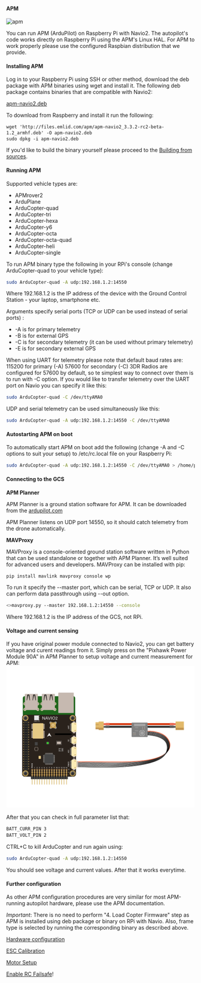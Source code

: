 #### APM

![apm](http://www.emlid.com/wp-content/uploads/2014/10/APM.png)

You can run APM (ArduPilot) on Raspberry Pi with Navio2. The autopilot's code works directly on Raspberry Pi using the APM's Linux HAL. For APM to work properly please use the configured Raspbian distribution that we provide.  

#### Installing APM

Log in to your Raspberry Pi using SSH or other method, download the deb package with APM binaries using wget and install it. The following deb package contains binaries that are compatible with Navio2:

[apm-navio2.deb](http://files.emlid.com/apm/apm-navio2_3.3.2-rc2-beta-1.2_armhf.deb)

To download from Raspberry and install it run the following:

```
wget 'http://files.emlid.com/apm/apm-navio2_3.3.2-rc2-beta-1.2_armhf.deb' -O apm-navio2.deb
sudo dpkg -i apm-navio2.deb
```

If you'd like to build the binary yourself please proceed to the [Building from sources](building-from-sources.md).

#### Running APM

Supported vehicle types are:
* APMrover2
* ArduPlane
* ArduCopter-quad
* ArduCopter-tri
* ArduCopter-hexa
* ArduCopter-y6
* ArduCopter-octa
* ArduCopter-octa-quad
* ArduCopter-heli
* ArduCopter-single

To run APM binary type the following in your RPi's console (change ArduCopter-quad to your vehicle type):

```bash
sudo ArduCopter-quad -A udp:192.168.1.2:14550
```

Where 192.168.1.2 is the IP address of the device with the Ground Control Station - your laptop, smartphone etc.

Arguments specify serial ports (TCP or UDP can be used instead of serial ports) :

* -A is for primary telemetry
* -B is for external GPS
* -C is for secondary telemetry (it can be used without primary telemetry)
* -E is for secondary external GPS

When using UART for telemetry please note that default baud rates are:
115200 for primary (-A)
57600 for secondary (-C)
3DR Radios are configured for 57600 by default, so te simplest way to connect over them is to run with -C option.
If you would like to transfer telemetry over the UART port on Navio you can specify it like this:

```bash
sudo ArduCopter-quad -C /dev/ttyAMA0
```

UDP and serial telemetry can be used simultaneously like this:

```bash
sudo ArduCopter-quad -A udp:192.168.1.2:14550 -C /dev/ttyAMA0
```

#### Autostarting APM on boot

To automatically start APM on boot add the following (change -A and -C options to suit your setup) to /etc/rc.local file on your Raspberry Pi:

```bash
sudo ArduCopter-quad -A udp:192.168.1.2:14550 -C /dev/ttyAMA0 > /home/pi/startup_log &
```

#### Connecting to the GCS

**APM Planner**

APM Planner is a ground station software for APM. It can be downloaded from the
[ardupilot.com](http://ardupilot.com/downloads/?category=35)

APM Planner listens on UDP port 14550, so it should catch telemetry from the drone automatically.

**MAVProxy**

MAVProxy is a console-oriented ground station software written in Python that can be used standalone or together with APM Planner. It’s well suited for advanced users and developers. MAVProxy can be installed with pip:

```bash
pip install mavlink mavproxy console wp
```


To run it specify the --master port, which can be serial, TCP or UDP. It also can perform data passthrough using --out option.

```bash
<>mavproxy.py --master 192.168.1.2:14550 --console
```

Where 192.168.1.2 is the IP address of the GCS, not RPi.

#### Voltage and current sensing

If you have original power module connected to Navio2, you can get battery voltage and curent readings from it. Simply press on the "Pixhawk Power Module 90A" in APM Planner to setup voltage and current measurement for APM:
![PM](img/navio2-power-module.png)

After that you can check in full parameter list that:

```bash
BATT_CURR_PIN 3
BATT_VOLT_PIN 2
```

CTRL+C to kill ArduCopter and run again using:

```bash
sudo ArduCopter-quad -A udp:192.168.1.2:14550
```

You should see voltage and current values. After that it works everytime.

#### Further configuration

As other APM configuration procedures are very similar for most APM-running autopilot hardware, please use the APM documentation.

*Important*: There is no need to perform "4. Load Copter Firmware" step as APM is installed using deb package or binary on RPi with Navio. Also, frame type is selected by running the corresponding binary as described above.

[Hardware configuration](http://copter.ardupilot.com/wiki/initial-setup/configuring-hardware)

[ESC Calibration](http://copter.ardupilot.com/wiki/initial-setup/configuring-hardware)

[Motor Setup](http://copter.ardupilot.com/wiki/initial-setup/configuring-hardware)

[Enable RC Failsafe](http://copter.ardupilot.com/wiki/radio-failsafe/)!
